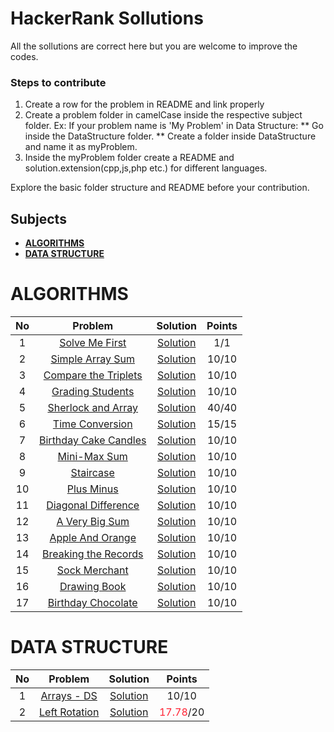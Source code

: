 # HackerRank Sollutions

All the sollutions are correct here but you are welcome to improve the codes.

### Steps to contribute

1. Create a row for the problem in README and link properly
2. Create a problem folder in camelCase inside the respective subject folder.
   Ex: If your problem name is 'My Problem' in Data Structure:
   ** Go inside the DataStructure folder.
   ** Create a folder inside DataStructure and name it as myProblem.
3. Inside the myProblem folder create a README and solution.extension(cpp,js,php etc.) for different languages.

Explore the basic folder structure and README before your contribution.

## Subjects

- **[ALGORITHMS](#algorithms)**
- **[DATA STRUCTURE](#data-structure)**

# ALGORITHMS

| No  |                                                Problem                                                |                   Solution                   | Points |
| :-: | :---------------------------------------------------------------------------------------------------: | :------------------------------------------: | :----: |
|  1  |            [Solve Me First](https://www.hackerrank.com/challenges/solve-me-first/problem)             |    [Solution](./Algorithm/solveMeFirst/)     |  1/1   |
|  2  |              [Simple Array Sum](https://www.hackerrank.com/challenges/simple-array-sum)               |   [Solution](./Algorithm/simpleArraySum/)    | 10/10  |
|  3  |      [Compare the Triplets](https://www.hackerrank.com/challenges/compare-the-triplets/problem)       | [Solution](./Algorithm/completeTheTriplets/) | 10/10  |
|  4  |               [Grading Students](https://www.hackerrank.com/challenges/grading/problem)               |   [Solution](./Algorithm/gradingStudents/)   | 10/10  |
|  5  |        [Sherlock and Array](https://www.hackerrank.com/challenges/sherlock-and-array/problem)         |  [Solution](./Algorithm/sherlockAndArray/)   | 40/40  |
|  6  |           [Time Conversion](https://www.hackerrank.com/challenges/time-conversion/problem)            |   [Solution](./Algorithm/timeConversion/)    | 15/15  |
|  7  |     [Birthday Cake Candles](https://www.hackerrank.com/challenges/birthday-cake-candles/problem)      | [Solution](./Algorithm/birthdayCakeCandles/) | 10/10  |
|  8  |              [Mini-Max Sum](https://www.hackerrank.com/challenges/mini-max-sum/problem)               |     [Solution](./Algorithm/miniMaxSum/)      | 10/10  |
|  9  |                 [Staircase](https://www.hackerrank.com/challenges/staircase/problem)                  |      [Solution](./Algorithm/staircase/)      | 10/10  |
| 10  |                [Plus Minus](https://www.hackerrank.com/challenges/plus-minus/problem)                 |      [Solution](./Algorithm/plusMinus/)      | 10/10  |
| 11  |       [Diagonal Difference](https://www.hackerrank.com/challenges/diagonal-difference/problem)        | [Solution](./Algorithm/diagonalDifference/)  | 10/10  |
| 12  |            [A Very Big Sum](https://www.hackerrank.com/challenges/a-very-big-sum/problem)             |     [Solution](./Algorithm/aVeryBigSum/)     | 10/10  |
| 13  |          [Apple And Orange](https://www.hackerrank.com/challenges/apple-and-orange/problem)           |   [Solution](./Algorithm/appleAndOrange/)    | 10/10  |
| 14  | [Breaking the Records](https://www.hackerrank.com/challenges/breaking-best-and-worst-records/problem) | [Solution](./Algorithm/breakingTheRecords/)  | 10/10  |
| 15  |             [Sock Merchant](https://www.hackerrank.com/challenges/sock-merchant/problem)              |    [Solution](./Algorithm/sockMerchant/)     | 10/10  |
| 16  |              [Drawing Book](https://www.hackerrank.com/challenges/drawing-book/problem)               |     [Solution](./Algorithm/drawingBook/)     | 10/10  |
| 17  |         [Birthday Chocolate](https://www.hackerrank.com/challenges/the-birthday-bar/problem)          |  [Solution](./Algorithm/birthdayChocolate/)  | 10/10  |

# DATA STRUCTURE

| No  |                                      Problem                                       |                 Solution                  |                  Points                  |
| :-: | :--------------------------------------------------------------------------------: | :---------------------------------------: | :--------------------------------------: |
|  1  |       [Arrays - DS](https://www.hackerrank.com/challenges/arrays-ds/problem)       |   [Solution](./DataStructure/arraysDS/)   |                  10/10                   |
|  2  | [Left Rotation](https://www.hackerrank.com/challenges/array-left-rotation/problem) | [Solution](./DataStructure/leftRotation/) | <span style="color:#f23">17.78</span>/20 |
